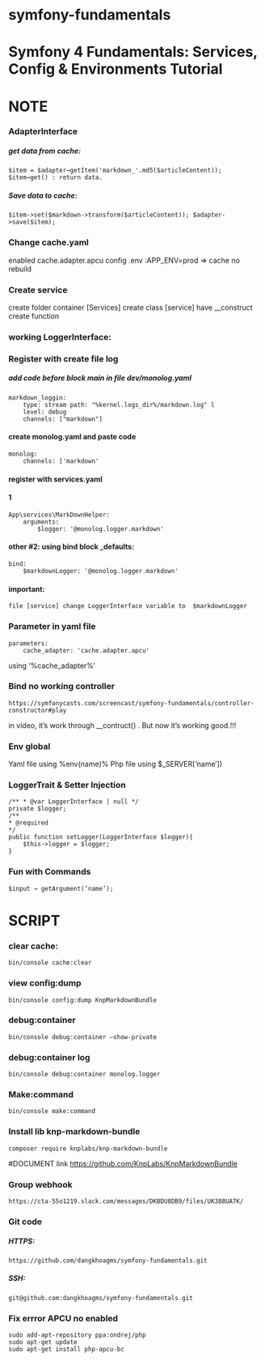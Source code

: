 # symfony-fundamentals
# Symfony 4 Fundamentals: Services, Config & Environments Tutorial
# NOTE
### AdapterInterface
##### get data from cache: 
    $item = $adapter→getItem('markdown_'.md5($articleContent));
    $item→get() : return data.
##### Save data to cache: 
    $item->set($markdown->transform($articleContent)); $adapter->save($item);
### Change cache.yaml
enabled cache.adapter.apcu
config .env :APP_ENV=prod
=> cache no rebuild 
### Create service
 create folder container [Services]
 create class [service] have __construct
 create function
### working LoggerInterface: 
### Register with create file log
##### add code before block main in file dev/monolog.yaml
    
    markdown_loggin: 
	    type: stream path: "%kernel.logs_dir%/markdown.log" l
	    level: debug 
	    channels: ["markdown"]


#### create monolog.yaml and paste code
    monolog: 
	    channels: ['markdown'
#### register with services.yaml
#### 1
    App\services\MarkDownHelper:
	    arguments:
		    $logger: '@monolog.logger.markdown'

#### other #2: using bind block _defaults:
    bind: 
	    $markdownLogger: '@monolog.logger.markdown'
    
#### important: 
    file [service] change LoggerInterface variable to  $markdownLogger
### Parameter in yaml file
    parameters: 
	    cache_adapter: 'cache.adapter.apcu'
using  ‘%cache_adapter%’
### Bind no working controller
    https://symfonycasts.com/screencast/symfony-fundamentals/controller-constructor#play
in video, it’s work through __contruct() .
But now it’s working good.!!!  
### Env global
Yaml file using %env(name)%
Php file using $_SERVER[‘name’])
### LoggerTrait & Setter Injection
    /** * @var LoggerInterface | null */ 
    private $logger;
    /** 
    * @required
    */ 
    public function setLogger(LoggerInterface $logger){ 
	    $this->logger = $logger; 
    }
### Fun with Commands
    $input → getArgument(‘name’);
# SCRIPT
### clear cache:
    bin/console cache:clear
### view config:dump
    bin/console config:dump KnpMarkdownBundle
### debug:container
    bin/console debug:container –show-private
### debug:container log
    bin/console debug:container monolog.logger
### Make:command
    bin/console make:command
### Install lib knp-markdown-bundle
    composer require knplabs/knp-markdown-bundle

#DOCUMENT
link
    https://github.com/KnpLabs/KnpMarkdownBundle	

### Group webhook
    https://cta-55o1219.slack.com/messages/DKBDU8DB9/files/UK388UA7K/
### Git code
##### HTTPS: 
    https://github.com/dangkhoagms/symfony-fundamentals.git
##### SSH: 
    git@github.com:dangkhoagms/symfony-fundamentals.git
       
### Fix errror APCU no enabled

    sudo add-apt-repository ppa:ondrej/php 
    sudo apt-get update 
    sudo apt-get install php-apcu-bc
